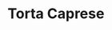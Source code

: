 ---
layout: recette-v2
categories: [recettes]
hidden: true
lang: fr
sitemap: true
title: Torta Caprese
type: sucre
utensils:
  - saladier
  - batteur-elec
  - spatule-silicone
  - moule-rond
recettes:
  Chocolat Noir:
    ingredients:
      - nom: beurre
        qte: 85
        unite: gr
      - nom: chocolat noir 70%
        qte: 110
        unite: gr
      - nom: sucre glace
        qte: 80
        unite: gr
      - nom: sucre brun
        qte: 50
        unite: gr
      - nom: oeufs
        qte: 3
        variable: true
      - nom: poudre d'amandes
        qte: 70
        unite: gr
      - nom: cacao en poudre non sucré
        qte: 15
        unite: gr
    etapes:
      - label: Préparation
        details:
        - Faire fondre le beurre et le chocolat
        - Blanchir les oeufs et le sucre au batteur électrique à vitesse maximale
        - Incorporer la poudre d'amandes avec le cacao en poudre non sucré à l'aide d'une spatule silicone
        - Incorporer le mélange beurre-chocolat à l'aide d'une spatule silicone
        - Beurrer et fariner un moule rond
        - Verser la préparation dans le moule
      - label: Cuisson
        emoji: 🔥
        details:
        - Cuire 35 à 40 minutes à 180°C
  Chocolat Blanc: 
    utensils:
      - microplane
      - rape
    ingredients:
      - nom: huile neutre
        qte: 80
        unite: gr
      - nom: citron
        qte: 1
      - nom: chocolat blanc
        qte: 120
        unite: gr
      - nom: poudre d'amandes
        qte: 200
        unite: gr
      - nom: fécule de maïs
        qte: 60
        unite: gr
      - nom: sucre glace
        qte: 100
        unite: gr
      - nom: oeufs 
        qte: 5
        variable: true
      - nom: sucre blanc
        qte: 40
        unite: gr
    etapes:
      - label: Préparation des ingrédients
        details:
        - Verser l'huile dans un récipient 
        - Zester le citron
        - Ajouter les zestes avec l'huile
        - Raper le chocolat blanc
        - Verser la poudre d'amandes, la fécule de maïs, le sucre glace et le chocolat blanc dans un saladier
      - label: Préparation du gâteau
        details:
        - Blanchir les oeufs et le sucre au batteur électrique à vitesse maximale
        - Incorporer progressivement l'huile à vitesse lente
        - Incorporer le reste des ingrédients à l'aide d'une spatule silicone
        - Beurrer et fariner un moule rond
        - Verser la préparation dans le moule
      - label: Cuisson
        emoji: 🔥
        details:
        - Cuire 30 minutes à 160°C
---